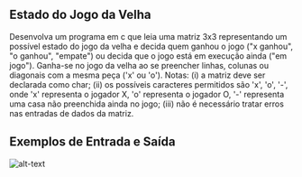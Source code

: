 ## Estado do Jogo da Velha
Desenvolva um programa em c que leia uma matriz 3x3 representando um possível estado do jogo da velha e decida quem ganhou o jogo ("x ganhou", "o ganhou", "empate") ou decida que o jogo está em execução ainda ("em jogo"). Ganha-se no jogo da velha ao se preencher linhas, colunas ou diagonais com a mesma peça ('x' ou 'o'). Notas: (i) a matriz deve ser declarada como char; (ii) os possíveis caracteres permitidos são 'x', 'o', '-', onde 'x' representa o jogador X, 'o' representa o jogador O, '-' representa uma casa não preenchida ainda no jogo; (iii) não é necessário tratar erros nas entradas de dados da matriz.

## Exemplos de Entrada e Saída
![alt-text]()
